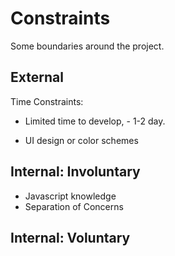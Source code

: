 # Constraints

Some boundaries around the project.

## External

Time Constraints:

- Limited time to develop, - 1-2 day.

- UI design or color schemes

## Internal: Involuntary

- Javascript knowledge
- Separation of Concerns

## Internal: Voluntary
